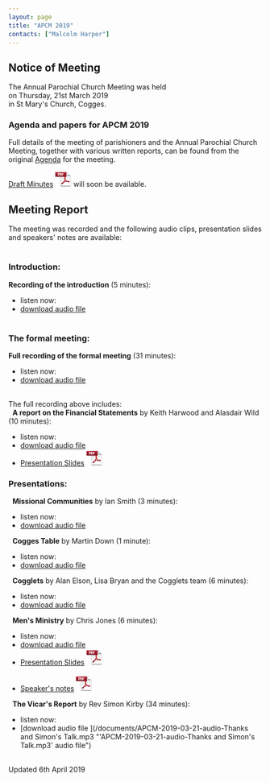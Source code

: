```yaml
---
layout: page
title: "APCM 2019"
contacts: ["Malcolm Harper"]
---
```

## Notice of Meeting

The Annual Parochial Church Meeting was held<br>
on Thursday, 21st March 2019<br>
in St Mary's Church, Cogges.

### Agenda and papers for APCM 2019

Full details of the meeting of parishioners and the Annual Parochial Church Meeting, together with various written reports, can be found
from the original [Agenda](agenda.html "Opens link to the 'Agenda and papers for APCM 2019' page") for the meeting.

[Draft Minutes](/documents/apcm/2019/Apcm19_minutes.pdf "Opens link to the Apcm19_minutes.pdf document") ![PDF](/images/pdficon_large.png) will soon be available.


## Meeting Report

The meeting was recorded and the following audio clips, presentation slides and speakers' notes are available:<br><br>

### Introduction:

**Recording of the introduction** (5 minutes):
- listen now: <audio src="/documents/APCM-2019-03-21-audio-Introduction.mp3" type="audio/mpeg"></audio>
- [download audio file ](/documents/APCM-2019-03-21-audio-Introduction.mp3 "'APCM-2019-03-21-audio-Introduction.mp3' audio file")<br><br>

### The formal meeting:

**Full recording of the formal meeting** (31 minutes):
- listen now: <audio src="/documents/APCM-2019-03-21-audio-Business.mp3" type="audio/mpeg"></audio>
- [download audio file ](/documents/APCM-2019-03-21-audio-Business.mp3 "'APCM-2019-03-21-audio-Business.mp3' audio file")<br><br>

The full recording above includes:<br>
&nbsp;&nbsp;**A report on the Financial Statements** by Keith Harwood and Alasdair Wild (10 minutes):
- listen now: <audio src="/documents/APCM-2019-03-21-audio-Finance.mp3" type="audio/mpeg"></audio>
- [download audio file ](/documents/APCM-2019-03-21-audio-Finance.mp3 "'APCM-2019-03-21-audio-Finance.mp3' audio file")
- [Presentation Slides](/documents/APCM-2019-03-21-slides-Finance%20Presentation.pdf "'APCM-2019-03-21-slides-Finance Presentation.pdf' document") ![PDF](/images/pdficon_large.png)

### Presentations:

&nbsp;&nbsp;**Missional Communities** by Ian Smith (3 minutes):
- listen now: <audio src="/documents/APCM-2019-03-21-audio-Missional%20Communities%20Presentation.mp3" type="audio/mpeg"></audio>
- [download audio file ](/documents/APCM-2019-03-21-audio-Missional%20Communities%20Presentation.mp3 "'APCM-2019-03-21-audio-Missional Communities Presentation.mp3' audio file")

&nbsp;&nbsp;**Cogges Table** by Martin Down (1 minute):
- listen now: <audio src="/documents/APCM-2019-03-21-audio-Cogges%20Table%20Presentation.mp3" type="audio/mpeg"></audio>
- [download audio file ](/documents/APCM-2019-03-21-audio-Cogges%20Table%20Presentation.mp3 "'APCM-2019-03-21-audio-Cogges Table Presentation.mp3' audio file")

&nbsp;&nbsp;**Cogglets** by Alan Elson, Lisa Bryan and the Cogglets team (6 minutes):
- listen now: <audio src="/documents/APCM-2019-03-21-audio-Cogglets%20Presentation.mp3" type="audio/mpeg"></audio>
- [download audio file ](/documents/APCM-2019-03-21-audio-Cogglets%20Presentation.mp3 "'APCM-2019-03-21-audio-Cogglets Presentation.mp3' audio file")

&nbsp;&nbsp;**Men's Ministry** by Chris Jones (6 minutes):
- listen now: <audio src="/documents/APCM-2019-03-21-audio-Men's%20Ministry%20Presentation.mp3" type="audio/mpeg"></audio>
- [download audio file ](/documents/APCM-2019-03-21-audio-Men's%20Ministry%20Presentation.mp3 "'APCM-2019-03-21-audio-Men's Ministry Presentation.mp3' audio file")
- [Presentation Slides](/documents/APCM-2019-03-21-slides-Men’s%20Ministry.pdf "'APCM-2019-03-21-slides-Men’s Ministry.pdf' document") ![PDF](/images/pdficon_large.png)<br><br>
- [Speaker's notes](/documents/APCM-2019-03-21-notes-Men’s%20Ministry.pdf "'APCM-2019-03-21-notes-Men’s Ministry.pdf' document") ![PDF](/images/pdficon_large.png)

&nbsp;&nbsp;**The Vicar's Report** by Rev Simon Kirby (34 minutes):
- listen now: <audio src="/documents/APCM-2019-03-21-audio-Thanks and Simon's Talk.mp3" type="audio/mpeg"></audio>
- [download audio file ](/documents/APCM-2019-03-21-audio-Thanks and Simon's Talk.mp3 "'APCM-2019-03-21-audio-Thanks and Simon's Talk.mp3' audio file")

<br>
<span>Updated 6th April 2019</span>

<br><br>
